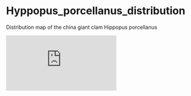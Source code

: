 # Hyppopus_porcellanus_distribution
Distribution map of the china giant clam Hippopus porcellanus

![alt tag](https://github.com/PLStenger/Hyppopus_porcellanus_distribution/blob/main/map.pdf)

